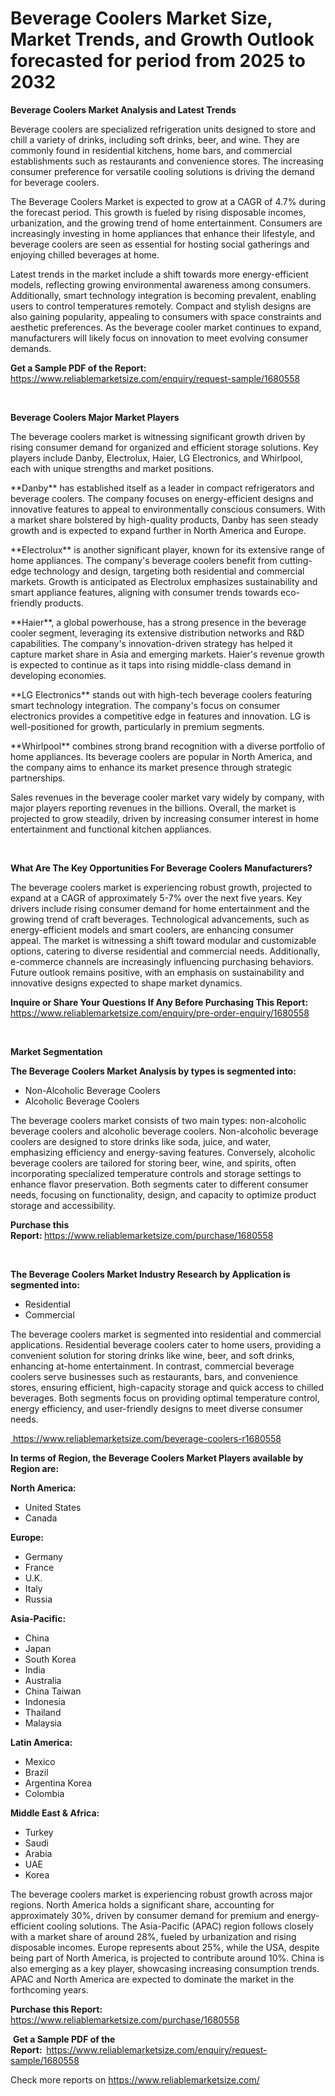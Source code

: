 <p><h1>Beverage Coolers Market Size, Market Trends, and Growth Outlook forecasted for period from 2025 to 2032</h1></p><p><strong>Beverage Coolers Market Analysis and Latest Trends</strong></p>
<p><p>Beverage coolers are specialized refrigeration units designed to store and chill a variety of drinks, including soft drinks, beer, and wine. They are commonly found in residential kitchens, home bars, and commercial establishments such as restaurants and convenience stores. The increasing consumer preference for versatile cooling solutions is driving the demand for beverage coolers.</p><p>The Beverage Coolers Market is expected to grow at a CAGR of 4.7% during the forecast period. This growth is fueled by rising disposable incomes, urbanization, and the growing trend of home entertainment. Consumers are increasingly investing in home appliances that enhance their lifestyle, and beverage coolers are seen as essential for hosting social gatherings and enjoying chilled beverages at home.</p><p>Latest trends in the market include a shift towards more energy-efficient models, reflecting growing environmental awareness among consumers. Additionally, smart technology integration is becoming prevalent, enabling users to control temperatures remotely. Compact and stylish designs are also gaining popularity, appealing to consumers with space constraints and aesthetic preferences. As the beverage cooler market continues to expand, manufacturers will likely focus on innovation to meet evolving consumer demands.</p></p>
<p><strong>Get a Sample PDF of the Report:&nbsp;</strong> <a href="https://www.reliablemarketsize.com/enquiry/request-sample/1680558?utm_campaign=3112&utm_medium=2&utm_source=Github&utm_content=ia&utm_term=10042025&utm_id=beverage-coolers">https://www.reliablemarketsize.com/enquiry/request-sample/1680558</a></p>
<p>&nbsp;</p>
<p><strong>Beverage Coolers Major Market Players</strong></p>
<p><p>The beverage coolers market is witnessing significant growth driven by rising consumer demand for organized and efficient storage solutions. Key players include Danby, Electrolux, Haier, LG Electronics, and Whirlpool, each with unique strengths and market positions.</p><p>**Danby** has established itself as a leader in compact refrigerators and beverage coolers. The company focuses on energy-efficient designs and innovative features to appeal to environmentally conscious consumers. With a market share bolstered by high-quality products, Danby has seen steady growth and is expected to expand further in North America and Europe.</p><p>**Electrolux** is another significant player, known for its extensive range of home appliances. The company's beverage coolers benefit from cutting-edge technology and design, targeting both residential and commercial markets. Growth is anticipated as Electrolux emphasizes sustainability and smart appliance features, aligning with consumer trends towards eco-friendly products.</p><p>**Haier**, a global powerhouse, has a strong presence in the beverage cooler segment, leveraging its extensive distribution networks and R&D capabilities. The company's innovation-driven strategy has helped it capture market share in Asia and emerging markets. Haier's revenue growth is expected to continue as it taps into rising middle-class demand in developing economies.</p><p>**LG Electronics** stands out with high-tech beverage coolers featuring smart technology integration. The company's focus on consumer electronics provides a competitive edge in features and innovation. LG is well-positioned for growth, particularly in premium segments.</p><p>**Whirlpool** combines strong brand recognition with a diverse portfolio of home appliances. Its beverage coolers are popular in North America, and the company aims to enhance its market presence through strategic partnerships.</p><p>Sales revenues in the beverage cooler market vary widely by company, with major players reporting revenues in the billions. Overall, the market is projected to grow steadily, driven by increasing consumer interest in home entertainment and functional kitchen appliances.</p></p>
<p>&nbsp;</p>
<p><strong>What Are The Key Opportunities For Beverage Coolers Manufacturers?</strong></p>
<p><p>The beverage coolers market is experiencing robust growth, projected to expand at a CAGR of approximately 5-7% over the next five years. Key drivers include rising consumer demand for home entertainment and the growing trend of craft beverages. Technological advancements, such as energy-efficient models and smart coolers, are enhancing consumer appeal. The market is witnessing a shift toward modular and customizable options, catering to diverse residential and commercial needs. Additionally, e-commerce channels are increasingly influencing purchasing behaviors. Future outlook remains positive, with an emphasis on sustainability and innovative designs expected to shape market dynamics.</p></p>
<p><strong>Inquire or Share Your Questions If Any Before Purchasing This Report:</strong> <a href="https://www.reliablemarketsize.com/enquiry/pre-order-enquiry/1680558?utm_campaign=3112&utm_medium=2&utm_source=Github&utm_content=ia&utm_term=10042025&utm_id=beverage-coolers">https://www.reliablemarketsize.com/enquiry/pre-order-enquiry/1680558</a></p>
<p>&nbsp;</p>
<p><strong>Market Segmentation</strong></p>
<p><strong>The Beverage Coolers Market Analysis by types is segmented into:</strong></p>
<p><ul><li>Non-Alcoholic Beverage Coolers</li><li>Alcoholic Beverage Coolers</li></ul></p>
<p><p>The beverage coolers market consists of two main types: non-alcoholic beverage coolers and alcoholic beverage coolers. Non-alcoholic beverage coolers are designed to store drinks like soda, juice, and water, emphasizing efficiency and energy-saving features. Conversely, alcoholic beverage coolers are tailored for storing beer, wine, and spirits, often incorporating specialized temperature controls and storage settings to enhance flavor preservation. Both segments cater to different consumer needs, focusing on functionality, design, and capacity to optimize product storage and accessibility.</p></p>
<p><strong>Purchase this Report:&nbsp;</strong><a href="https://www.reliablemarketsize.com/purchase/1680558?utm_campaign=3112&utm_medium=2&utm_source=Github&utm_content=ia&utm_term=10042025&utm_id=beverage-coolers">https://www.reliablemarketsize.com/purchase/1680558</a></p>
<p>&nbsp;</p>
<p><strong>The Beverage Coolers Market Industry Research by Application is segmented into:</strong></p>
<p><ul><li>Residential</li><li>Commercial</li></ul></p>
<p><p>The beverage coolers market is segmented into residential and commercial applications. Residential beverage coolers cater to home users, providing a convenient solution for storing drinks like wine, beer, and soft drinks, enhancing at-home entertainment. In contrast, commercial beverage coolers serve businesses such as restaurants, bars, and convenience stores, ensuring efficient, high-capacity storage and quick access to chilled beverages. Both segments focus on providing optimal temperature control, energy efficiency, and user-friendly designs to meet diverse consumer needs.</p></p>
<p><a href="https://www.reliablemarketsize.com/beverage-coolers-r1680558?utm_campaign=3112&utm_medium=2&utm_source=Github&utm_content=ia&utm_term=10042025&utm_id=beverage-coolers">&nbsp;https://www.reliablemarketsize.com/beverage-coolers-r1680558</a></p>
<p><strong>In terms of Region, the Beverage Coolers Market Players available by Region are:</strong></p>
<p>
    <p> <strong> North America: </strong>
        <ul>
            <li>United States</li>
            <li>Canada</li>
        </ul>
        </p> 
    <p> <strong> Europe: </strong>
        <ul>
            <li>Germany</li>
            <li>France</li>
            <li>U.K.</li>
            <li>Italy</li>
            <li>Russia</li>
        </ul>
        </p> 
    <p> <strong> Asia-Pacific: </strong>
        <ul>
            <li>China</li>
            <li>Japan</li>
            <li>South Korea</li>
            <li>India</li>
            <li>Australia</li>
            <li>China Taiwan</li>
            <li>Indonesia</li>
            <li>Thailand</li>
            <li>Malaysia</li>
        </ul>
        </p> 
    <p> <strong> Latin America: </strong>
        <ul>
            <li>Mexico</li>
            <li>Brazil</li>
            <li>Argentina Korea</li>
            <li>Colombia</li>
        </ul>
        </p> 
    <p> <strong> Middle East & Africa: </strong>
        <ul>
            <li>Turkey</li>
            <li>Saudi</li>
            <li>Arabia</li>
            <li>UAE</li>
            <li>Korea</li>
        </ul>
    </p>
    </p>
<p><p>The beverage coolers market is experiencing robust growth across major regions. North America holds a significant share, accounting for approximately 30%, driven by consumer demand for premium and energy-efficient cooling solutions. The Asia-Pacific (APAC) region follows closely with a market share of around 28%, fueled by urbanization and rising disposable incomes. Europe represents about 25%, while the USA, despite being part of North America, is projected to contribute around 10%. China is also emerging as a key player, showcasing increasing consumption trends. APAC and North America are expected to dominate the market in the forthcoming years.</p></p>
<p><strong>Purchase this Report: </strong><a href="https://www.reliablemarketsize.com/purchase/1680558?utm_campaign=3112&utm_medium=2&utm_source=Github&utm_content=ia&utm_term=10042025&utm_id=beverage-coolers">https://www.reliablemarketsize.com/purchase/1680558</a></p>
<p>&nbsp;<strong>Get a Sample PDF of the Report:&nbsp;&nbsp;</strong><a href="https://www.reliablemarketsize.com/enquiry/request-sample/1680558?utm_campaign=3112&utm_medium=2&utm_source=Github&utm_content=ia&utm_term=10042025&utm_id=beverage-coolers">https://www.reliablemarketsize.com/enquiry/request-sample/1680558</a></p>
<p><strong></strong></p>
<p>Check more reports on <a href="https://www.reliablemarketsize.com/?utm_campaign=3112&utm_medium=2&utm_source=Github&utm_content=ia&utm_term=10042025&utm_id=beverage-coolers">https://www.reliablemarketsize.com/</a></p>